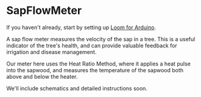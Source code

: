 # SapFlowMeter

If you haven't already, start by setting up [Loom for Arduino](https://github.com/OPEnSLab-OSU/Loom/blob/master/README.md).


A sap flow meter measures the velocity of the sap in a tree. This is a useful indicator of the tree's health, and can provide valuable feedback for irrigation and disease management.

Our meter here uses the Heat Ratio Method, where it applies a heat pulse into the sapwood, and measures the temperature of the sapwood both above and below the heater.

We'll include schematics and detailed instructions soon.
